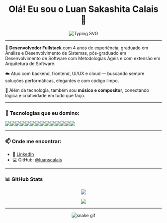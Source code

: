 <h1 align="center">Olá! Eu sou o Luan Sakashita Calais 👋</h1>

<p align="center">
  <img src="https://readme-typing-svg.demolab.com?font=Fira+Code&size=22&pause=1000&color=F97316&center=true&vCenter=true&multiline=true&width=800&height=80&lines=Desenvolvedor+Fullstack;Apaixonado+por+Clean+Code+e+boa+arquitetura;Cloud+%7C+UI%2FUX+%7C+M%C3%BAsico+%F0%9F%8E%B5" alt="Typing SVG" />
</p>

---

🎯 **Desenvolvedor Fullstack** com 4 anos de experiência, graduado em Análise e Desenvolvimento de Sistemas, pós-graduado em Desenvolvimento de Software com Metodologias Ágeis e com extensão em Arquitetura de Software.

☁️ Atuo com backend, frontend, UI/UX e cloud — buscando sempre soluções performáticas, elegantes e com código limpo.

🎵 Além da tecnologia, também sou **músico e compositor**, conectando lógica e criatividade em tudo que faço.

---

### 🚀 Tecnologias que eu domino:

<div style="display: flex; flex-wrap: wrap;">
  <img src="https://img.shields.io/badge/-React-61DAFB?style=for-the-badge&logo=react&logoColor=000000" />
  <img src="https://img.shields.io/badge/-ReactNative-61DAFB?style=for-the-badge&logo=react&logoColor=000000" />
  <img src="https://img.shields.io/badge/-VueJs-4FC08D?style=for-the-badge&logo=vue.js&logoColor=fff" />
  <img src="https://img.shields.io/badge/-NodeJs-339933?style=for-the-badge&logo=node.js&logoColor=fff" />
  <img src="https://img.shields.io/badge/-Sequelize-52B0E7?style=for-the-badge&logo=sequelize&logoColor=fff" />
  <img src="https://img.shields.io/badge/-ExpressJs-000000?style=for-the-badge&logo=express&logoColor=fff" />
  <img src="https://img.shields.io/badge/-JavaScript-F7DF1E?style=for-the-badge&logo=javascript&logoColor=000" />
  <img src="https://img.shields.io/badge/-Java-007396?style=for-the-badge&logo=java&logoColor=fff" />
  <img src="https://img.shields.io/badge/-Docker-2496ED?style=for-the-badge&logo=docker&logoColor=fff" />
  <img src="https://img.shields.io/badge/-AWS-232F3E?style=for-the-badge&logo=amazon-aws&logoColor=fff" />
  <img src="https://img.shields.io/badge/-MongoDB-47A248?style=for-the-badge&logo=mongodb&logoColor=fff" />
  <img src="https://img.shields.io/badge/-PostgreSQL-4169E1?style=for-the-badge&logo=postgresql&logoColor=fff" />
  <img src="https://img.shields.io/badge/-MySQL-4479A1?style=for-the-badge&logo=mysql&logoColor=fff" />
  <img src="https://img.shields.io/badge/-Figma-F24E1E?style=for-the-badge&logo=figma&logoColor=fff" />
</div>

---

### 📫 Onde me encontrar:

- 💼 [LinkedIn](https://www.linkedin.com/in/luan-s-calais-186104217/)
- 💻 GitHub: [@luanscalais](https://github.com/luanscalais)

---

### 📊 GitHub Stats

<p align="center">
  <img src="https://github-readme-stats.vercel.app/api?username=luanscalais&show_icons=true&theme=radical&count_private=true" />
</p>
<p align="center">
  <img src="https://github-readme-streak-stats.herokuapp.com/?user=luanscalais&theme=radical" />
</p>

---

<p align="center">
  <img src="https://raw.githubusercontent.com/luanscalais/luanscalais/output/github-contribution-grid-snake.svg" alt="snake gif" />
</p>

